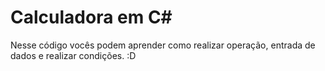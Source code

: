 <h1>Calculadora em C#</h1>

Nesse código vocês podem aprender como realizar operação, entrada de dados e realizar condições.
:D 
